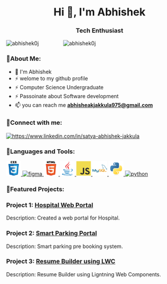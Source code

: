 <h1 align="center">Hi 👋, I'm Abhishek</h1>
<h3 align="center">Tech Enthusiast</h3>
<img align="right" width="350" src="https://cdn.dribbble.com/users/1708816/screenshots/15637256/media/f9826f0af8a49462f048262a8502035b.gif" alt="abhishek0j" /> </p>
<p align="left"> <img src="https://komarev.com/ghpvc/?username=abhishek0j&label=Profile%20views&color=0e75b6&style=flat" alt="abhishek0j" /> </p>
 <h3 align="left">🌟About Me:</ul></h3> 

- 👋 I'm Abhishek
- ⚡ welome to my github profile
- ⚡ Computer Science Undergraduate
- ⚡ Passoinate about Software development
- 📫 you can reach me **abhisheakjakkula975@gmail.com**

<h3 align="left">🌟Connect with me:</ul></h3>
<p align="left">
<a href="https://www.linkedin.com/in/satya-abhishek-jakkula-473855210" target="blank"><img align="center" src="https://raw.githubusercontent.com/rahuldkjain/github-profile-readme-generator/master/src/images/icons/Social/linked-in-alt.svg" alt="https://www.linkedin.com/in/satya-abhishek-jakkula" height="30" width="40" /></a>
</p>


<h3 align="left">🌟Languages and Tools:</ul></h3>
<p align="left"> <a href="https://www.w3schools.com/css/" target="_blank" rel="noreferrer"> <img src="https://raw.githubusercontent.com/devicons/devicon/master/icons/css3/css3-original-wordmark.svg" alt="css3" width="40" height="40"/> </a> <a href="https://www.figma.com/" target="_blank" rel="noreferrer"> <img src="https://www.vectorlogo.zone/logos/figma/figma-icon.svg" alt="figma" width="40" height="40"/> </a> <a href="https://www.w3.org/html/" target="_blank" rel="noreferrer"> <img src="https://raw.githubusercontent.com/devicons/devicon/master/icons/html5/html5-original-wordmark.svg" alt="html5" width="40" height="40"/> </a> <a href="https://www.java.com" target="_blank" rel="noreferrer"> <img src="https://raw.githubusercontent.com/devicons/devicon/master/icons/java/java-original.svg" alt="java" width="40" height="40"/> </a> <a href="https://developer.mozilla.org/en-US/docs/Web/JavaScript" target="_blank" rel="noreferrer"> <img src="https://raw.githubusercontent.com/devicons/devicon/master/icons/javascript/javascript-original.svg" alt="javascript" width="40" height="40"/> </a> <a href="https://www.mysql.com/" target="_blank" rel="noreferrer"> <img src="https://raw.githubusercontent.com/devicons/devicon/master/icons/mysql/mysql-original-wordmark.svg" alt="mysql" width="40" height="40"/> </a> <a href="https://www.python.org" target="_blank" rel="noreferrer"> <img src="https://raw.githubusercontent.com/devicons/devicon/master/icons/python/python-original.svg" alt="python" width="40" height="40"/> </a> <a href="https://www.python.org" target="_blank" rel="noreferrer"> <img src="https://cdn.prod.website-files.com/62375700635d76646ef2457f/634d84ebb4bc1512df85acde_Salesforce-p-1600.png" alt="python" width="90" height="50"/> </a> </p>

<h3 align="left">🌟Featured Projects:</h3> 

### Project 1: [Hospital Web Portal](https://github.com/Abhishek0J/project1)
Description: Created a web portal for Hospital.

### Project 2: [Smart Parking Portal](https://github.com/Abhishek0J/project2)
Description: Smart parking pre booking system.

### Project 3: [Resume Builder using LWC](https://github.com/Abhishek0J/project3)
Description: Resume Builder using Ligntning Web Components.














